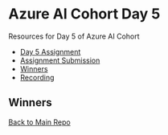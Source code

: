 # Azure AI Cohort Day 5
Resources for Day 5 of Azure AI Cohort

- [Day 5 Assignment]()
- [Assignment Submission](https://forms.office.com/r/MwtiC6U7Ju?origin=lprLink)
- [Winners](#winners)
- [Recording]()

## Winners

[Back to Main Repo](https://github.com/TechHandbooks/azure-ai-cohort)
